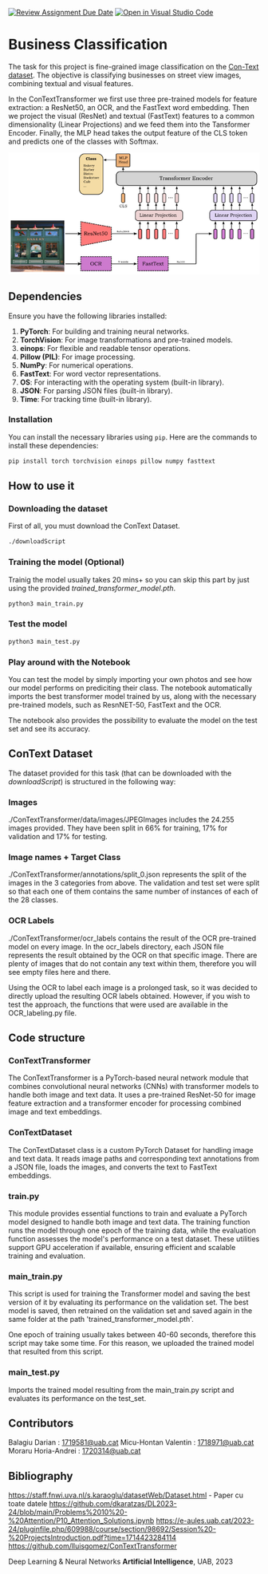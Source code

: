 [![Review Assignment Due Date](https://classroom.github.com/assets/deadline-readme-button-24ddc0f5d75046c5622901739e7c5dd533143b0c8e959d652212380cedb1ea36.svg)](https://classroom.github.com/a/jPcQNmHU)
[![Open in Visual Studio Code](https://classroom.github.com/assets/open-in-vscode-718a45dd9cf7e7f842a935f5ebbe5719a5e09af4491e668f4dbf3b35d5cca122.svg)](https://classroom.github.com/online_ide?assignment_repo_id=15063761&assignment_repo_type=AssignmentRepo)
# Business Classification
The task for this project is fine-grained image classification on the [Con-Text dataset](https://staff.fnwi.uva.nl/s.karaoglu/datasetWeb/Dataset.html).
The objective is classifying businesses on street view images, combining textual and visual features.

In the ConTextTransformer we first use three pre-trained models for feature extraction: a ResNet50, an OCR, and the FastText word embedding. Then we project the visual (ResNet) and textual (FastText) features to a common dimensionality (Linear Projections) and we feed them into the Tansformer Encoder. Finally, the MLP head takes the output feature of the CLS token and predicts one of the classes with Softmax.

![ConTextTransformer diagram](./ConTextTransformer.png)

## Dependencies

Ensure you have the following libraries installed:

1. **PyTorch**: For building and training neural networks.
2. **TorchVision**: For image transformations and pre-trained models.
3. **einops**: For flexible and readable tensor operations.
4. **Pillow (PIL)**: For image processing.
5. **NumPy**: For numerical operations.
6. **FastText**: For word vector representations.
7. **OS**: For interacting with the operating system (built-in library).
8. **JSON**: For parsing JSON files (built-in library).
9. **Time**: For tracking time (built-in library).

### Installation

You can install the necessary libraries using `pip`. Here are the commands to install these dependencies:

```sh
pip install torch torchvision einops pillow numpy fasttext
```

## How to use it
### Downloading the dataset
First of all, you must download the ConText Dataset. 
```sh
./downloadScript
```

### Training the model (Optional)
Trainig the model usually takes 20 mins+ so you can skip this part by just using the provided *trained_transformer_model.pth*.
```sh
python3 main_train.py
```

### Test the model
```sh
python3 main_test.py
```

### Play around with the Notebook
You can test the model by simply importing your own photos and see how our model performs on prediciting their class. The notebook automatically imports the best transformer model trained by us, along with the necessary pre-trained models, such as ResnNET-50, FastText and the OCR.

The notebook also provides the possibility to evaluate the model on the test set and see its accuracy.


## ConText Dataset
The dataset provided for this task (that can be downloaded with the *downloadScript*) is structured in the following way:

### Images
./ConTextTransformer/data/images/JPEGImages includes the 24.255 images provided. They have been split in 66% for training, 17% for validation and 17% for testing.

### Image names + Target Class
./ConTextTransformer/annotations/split_0.json represents the split of the images in the 3 categories from above. The validation and test set were split so that each one of them contains the same number of instances of each of the 28 classes.

### OCR Labels
./ConTextTransformer/ocr_labels contains the result of the OCR pre-trained model on every image. In the ocr_labels directory, each JSON file represents the result obtained by the OCR on that specific image. There are plenty of images that do not contain any text within them, therefore you will see empty files here and there.

Using the OCR to label each image is a prolonged task, so it was decided to directly upload the resulting OCR labels obtained. However, if you wish to test the approach, the functions that were used are available in the OCR_labeling.py file. 

## Code structure
### ConTextTransformer
The ConTextTransformer is a PyTorch-based neural network module that combines convolutional neural networks (CNNs) with transformer models to handle both image and text data. It uses a pre-trained ResNet-50 for image feature extraction and a transformer encoder for processing combined image and text embeddings.

### ConTextDataset
The ConTextDataset class is a custom PyTorch Dataset for handling image and text data. It reads image paths and corresponding text annotations from a JSON file, loads the images, and converts the text to FastText embeddings.

### train.py
This module provides essential functions to train and evaluate a PyTorch model designed to handle both image and text data. The training function runs the model through one epoch of the training data, while the evaluation function assesses the model's performance on a test dataset. These utilities support GPU acceleration if available, ensuring efficient and scalable training and evaluation.

### main_train.py
This script is used for training the Transformer model and saving the best version of it by evaluating its performance on the validation set. The best model is saved, then retrained on the validation set and saved again in the same folder at the path 'trained_transformer_model.pth'. 

One epoch of training usually takes between 40-60 seconds, therefore this script may take some time. For this reason, we uploaded the trained model that resulted from this script. 

### main_test.py
Imports the trained model resulting from the main_train.py script and evaluates its performance on the test_set. 



## Contributors
Balagiu Darian : 1719581@uab.cat
Micu-Hontan Valentin : 1718971@uab.cat
Moraru Horia-Andrei : 1720314@uab.cat

## Bibliography  
https://staff.fnwi.uva.nl/s.karaoglu/datasetWeb/Dataset.html - Paper cu toate datele
https://github.com/dkaratzas/DL2023-24/blob/main/Problems%2010%20-%20Attention/P10_Attention_Solutions.ipynb
https://e-aules.uab.cat/2023-24/pluginfile.php/609988/course/section/98692/Session%20-%20ProjectsIntroduction.pdf?time=1714423284114
https://github.com/lluisgomez/ConTextTransformer


Deep Learning & Neural Networks __Artificial Intelligence__, 
UAB, 2023
